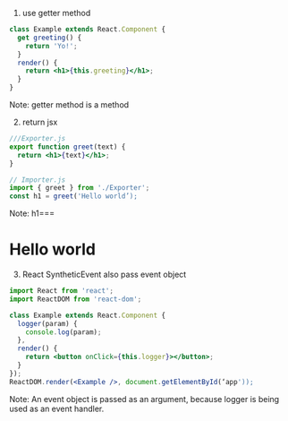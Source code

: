 1. use getter method

```jsx
class Example extends React.Component {
  get greeting() {
    return 'Yo!';
  }
  render() {
    return <h1>{this.greeting}</h1>;
  }
}
```
Note: getter method is a method

2. return jsx
```jsx
///Exporter.js
export function greet(text) {
  return <h1>{text}</h1>;
}

// Importer.js
import { greet } from './Exporter';
const h1 = greet('Hello world’);
```

Note: h1===<h1>Hello world</h1>


3. React SyntheticEvent also pass event object
```jsx
import React from 'react';
import ReactDOM from 'react-dom';

class Example extends React.Component {
  logger(param) {
    console.log(param);
  },
  render() {
    return <button onClick={this.logger}></button>;
  }
});
ReactDOM.render(<Example />, document.getElementById(‘app'));
```

Note: An event object is passed as an argument, because logger is being used as an event handler.
